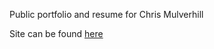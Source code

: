 Public portfolio and resume for Chris Mulverhill

Site can be found [here]([url](https://chrismulverhill.github.io/portfolio/))
